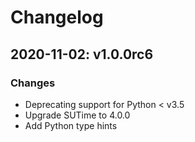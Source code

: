 # Changelog

## 2020-11-02: v1.0.0rc6

### Changes

- Deprecating support for Python < v3.5
- Upgrade SUTime to 4.0.0
- Add Python type hints
